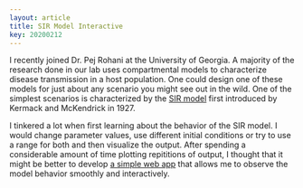 ```yaml
---
layout: article
title: SIR Model Interactive
key: 20200212
---
```


I recently joined Dr. Pej Rohani at the University of Georgia. A majority of the research done in our lab uses compartmental models to characterize disease transmission in a host population. One could design one of these models for just about any scenario you might see out in the wild. One of the simplest scenarios is characterized by the [SIR model](https://en.wikipedia.org/wiki/Compartmental_models_in_epidemiology#The_SIR_model_is_dynamic_in_three_senses) first introduced by Kermack and McKendrick in 1927.

I tinkered a lot when first learning about the behavior of the SIR model. I would change parameter values, use different initial conditions or try to use a range for both and then visualize the output. After spending a considerable amount of time plotting repititions of output, I thought that it might be better to develop [a simple web app](https://bweedop.github.io/sir-interactive/) that allows me to observe the model behavior smoothly and interactively. 
